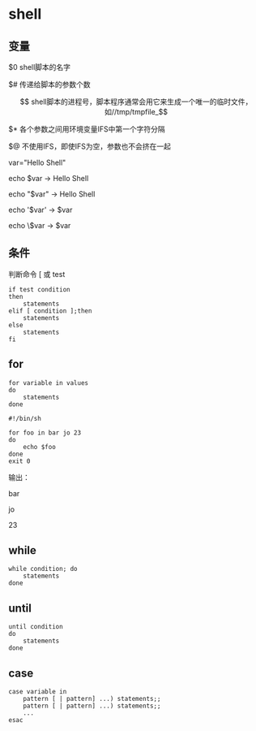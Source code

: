 # shell

## 变量

$0	shell脚本的名字 

$#	传递给脚本的参数个数

$$	shell脚本的进程号，脚本程序通常会用它来生成一个唯一的临时文件，如//tmp/tmpfile_$$

$*	各个参数之间用环境变量IFS中第一个字符分隔

$@	不使用IFS，即使IFS为空，参数也不会挤在一起



var="Hello Shell"

echo $var		->		Hello Shell

echo "$var" 	->		Hello Shell

echo '$var'	  ->		$var

echo \\$var	   ->		$var



## 条件

判断命令 [ 或 test

```shell
if test condition
then
	statements
elif [ condition ];then
	statements
else
	statements
fi
```



## for

```shell
for variable in values
do
	statements
done
```

```shell
#!/bin/sh

for foo in bar jo 23
do
	echo $foo
done
exit 0
```

输出：

bar

jo

23



## while

```shell
while condition; do
	statements
done
```



## until

```shell
until condition
do
	statements
done
```



## case

```shell
case variable in
	pattern [ | pattern] ...) statements;;
	pattern [ | pattern] ...) statements;;
	...
esac
```

